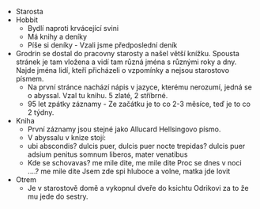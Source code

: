 - Starosta
- Hobbit
    - Bydlí naproti krvácející svini
    - Má knihy a deníky
    - Píše si deníky - Vzali jsme předposlední deník
- Grodrin se dostal do pracovny starosty a našel větší knížku. Spousta stránek je tam vložena a vidí tam různá jména s různými roky a dny. Najde jména lidí, kteří přicházeli o vzpomínky a nejsou starostovo písmem.
    - Na první stránce nachází nápis v jazyce, kterému nerozumí, jedná se o abyssal. Vzal tu knihu. 5 zlaté, 2 stříbrné.
    - 95 let zpátky záznamy - Ze začátku je to co 2-3 měsíce, teď je to co 2 týdny.
- Kniha
    - První záznamy jsou stejné jako Allucard Hellsingovo písmo.
    - V abyssalu v knize stojí:
    - ubi abscondis? dulcis puer, dulcis puer 
      nocte trepidas? dulcis puer 
      adsium 
      penitus somnum liberos, mater venatibus
    - Kde se schovavas? me mile dite, me mile dite 
      Proc se dnes v noci ....? me mile dite 
      Jsem zde 
      spi hluboce a volne, matka jde lovit
- Otrem
	- Je v starostově domě a vykopnul dveře do ksichtu Odrikovi za to že mu jede do sestry.